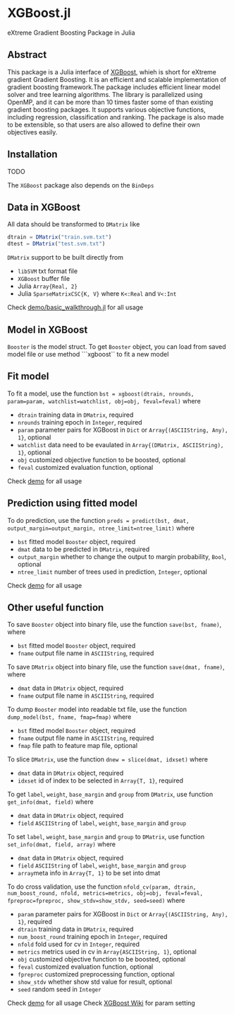 XGBoost.jl
==========

eXtreme Gradient Boosting Package in Julia

## Abstract

This package is a Julia interface of [XGBoost](https://github.com/tqchen/xgboost), 
whieh is short for eXtreme gradient Gradient Boosting.  It is an efficient and scalable implementation of
gradient boosting framework.The package includes efficient linear model
solver and tree learning algorithms. The library is parallelized using OpenMP,
and it can be more than 10 times faster some of than existing gradient boosting packages.
It supports various objective functions, including regression, classification and ranking.
The package is also made to be extensible, so that users are also allowed to define their own objectives easily.

## Installation

TODO


The `XGBoost` package also depends on the `BinDeps`

## Data in XGBoost
All data should be transformed to `DMatrix` like
```julia
dtrain = DMatrix("train.svm.txt")
dtest = DMatrix("test.svm.txt")
```

`DMatrix` support to be built directly from
- `libSVM` txt format file
- `XGBoost` buffer file
- Julia `Array{Real, 2}`
- Julia `SparseMatrixCSC{K, V}` where ```K<:Real``` and ```V<:Int```

Check [ demo/basic_walkthrough.jl](https://github.com/antinucleon/XGBoost.jl/blob/master/demo/basic_walkthrough.jl) for all usage

## Model in XGBoost
```Booster``` is the model struct. To get ```Booster``` object, you can load from saved model file or use method ```xgboost`` to fit a new model

## Fit model
To fit a model, use the function ```bst = xgboost(dtrain, nrounds, param=param, watchlist=watchlist, obj=obj, feval=feval)``` where
- ```dtrain``` training data in ```DMatrix```, required
- ```nrounds``` training epoch in ```Integer```, required
- ```param``` parameter pairs for XGBoost in ```Dict``` or ```Array{(ASCIIString, Any), 1}```, optional
- ```watchlist``` data need to be evaulated in ```Array{(DMatrix, ASCIIString), 1}```, optional
- ```obj``` customized objective function to be boosted, optional
- ```feval``` customized evaluation function, optional

Check [ demo](https://github.com/antinucleon/XGBoost.jl/blob/master/demo/) for all usage

## Prediction using fitted model
To do prediction, use the function ```preds = predict(bst, dmat, output_margin=output_margin, ntree_limit=ntree_limit)``` where
- ```bst``` fitted model ```Booster``` object, required
- ```dmat``` data to be predicted in ```DMatrix```, required
- ```output_margin``` whether to change the output to margin probability, ```Bool```, optional
- ```ntree_limit``` number of trees used in prediction, ```Integer```, optional

Check [ demo](https://github.com/antinucleon/XGBoost.jl/blob/master/demo/) for all usage

## Other useful function

To save ```Booster``` object into binary file, use the function ```save(bst, fname)```, where
- ```bst``` fitted model ```Booster``` object, required
- ```fname``` output file name in ```ASCIIString```, required
 
To save ```DMatrix``` object into binary file, use the function ```save(dmat, fname)```, where
- ```dmat``` data in ```DMatrix``` object, required
- ```fname``` output file name in ```ASCIIString```, required

To dump ```Booster``` model into readable txt file, use the function ```dump_model(bst, fname, fmap=fmap)``` where
- ```bst``` fitted model ```Booster``` object, required
- ```fname``` output file name in ```ASCIIString```, required
- ```fmap``` file path to feature map file, optional

To slice ```DMatrix```, use the function ```dnew = slice(dmat, idxset)``` where
- ```dmat``` data in ```DMatrix``` object, required
- ```idxset``` id of index to be selected in ```Array{T, 1}```, required

To get ```label```, ```weight```, ```base_margin``` and ```group``` from ```DMatrix```, use function ```get_info(dmat, field)``` where 
- ```dmat``` data in ```DMatrix``` object, required
- ```field``` ```ASCIIString``` of ```label```, ```weight```, ```base_margin``` and ```group```

To set ```label```, ```weight```, ```base_margin``` and ```group``` to ```DMatrix```, use function ```set_info(dmat, field, array)``` where 
- ```dmat``` data in ```DMatrix``` object, required
- ```field``` ```ASCIIString``` of ```label```, ```weight```, ```base_margin``` and ```group```
- ```array```meta info in ```Array{T, 1}``` to be set into dmat

To do cross validation, use the function ```nfold_cv(param, dtrain, num_boost_round, nfold, metrics=metrics, obj=obj, feval=feval, fpreproc=fpreproc, show_stdv=show_stdv, seed=seed)``` where
- ```param``` parameter pairs for XGBoost in ```Dict``` or ```Array{(ASCIIString, Any), 1}```, required
- ```dtrain``` training data in ```DMatrix```, required
- ```num_boost_round``` training epoch in ```Integer```, required
- ```nfold``` fold used for cv in ```Integer```, required
- ```metrics``` metrics used in cv in ```Array{ASCIIString, 1}```, optional
- ```obj``` customized objective function to be boosted, optional
- ```feval``` customized evaluation function, optional
- ```fpreproc``` customized preprocessing function, optional
- ```show_stdv``` whether show std value for result, optional
- ```seed``` random seed in ```Integer```

Check [demo](https://github.com/antinucleon/XGBoost.jl/blob/master/demo/) for all usage
Check [XGBoost Wiki](https://github.com/tqchen/xgboost/wiki) for param setting


